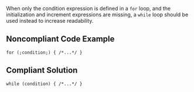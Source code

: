 
When only the condition expression is defined in a `for` loop, and the initialization and increment expressions are missing, a `while` loop should be used instead to increase readability.

## Noncompliant Code Example


    for (;condition;) { /*...*/ }


## Compliant Solution


    while (condition) { /*...*/ }

